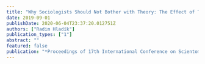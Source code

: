 ```yaml
---
title: "Why Sociologists Should Not Bother with Theory: The Effect of Topic on Citations"
date: 2019-09-01
publishDate: 2020-06-04T23:37:20.012751Z
authors: ["Radim Hladík"]
publication_types: ["1"]
abstract: ""
featured: false
publication: "*Proceedings of 17th International Conference on Scientometrics & Informetrics*"
---
```


